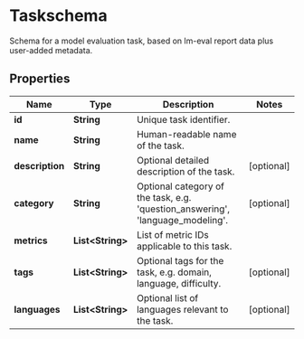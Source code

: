 

# Taskschema

Schema for a model evaluation task, based on lm-eval report data plus user-added metadata.

## Properties

| Name | Type | Description | Notes |
|------------ | ------------- | ------------- | -------------|
|**id** | **String** | Unique task identifier. |  |
|**name** | **String** | Human-readable name of the task. |  |
|**description** | **String** | Optional detailed description of the task. |  [optional] |
|**category** | **String** | Optional category of the task, e.g. &#39;question_answering&#39;, &#39;language_modeling&#39;. |  [optional] |
|**metrics** | **List&lt;String&gt;** | List of metric IDs applicable to this task. |  |
|**tags** | **List&lt;String&gt;** | Optional tags for the task, e.g. domain, language, difficulty. |  [optional] |
|**languages** | **List&lt;String&gt;** | Optional list of languages relevant to the task. |  [optional] |



